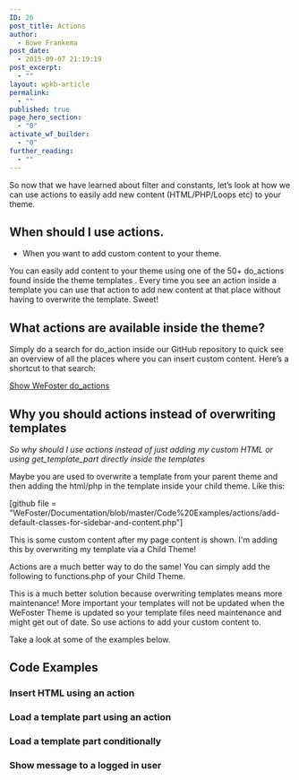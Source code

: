 ```yaml
---
ID: 26
post_title: Actions
author:
  - Bowe Frankema
post_date:
  - 2015-09-07 21:19:19
post_excerpt:
  - ""
layout: wpkb-article
permalink:
  - ""
published: true
page_hero_section:
  - "0"
activate_wf_builder:
  - "0"
further_reading:
  - ""
---
```

So now that we have learned about filter and constants, let’s look at how we can use actions to easily add new content (HTML/PHP/Loops etc) to your theme.

## When should I use actions.

*   When you want to add custom content to your theme.

You can easily add content to your theme using one of the 50+ do_actions found inside the theme templates . Every time you see an action inside a template you can use that action to add new content at that place without having to overwrite the template. Sweet!

## What actions are available inside the theme?

Simply do a search for do_action inside our GitHub repository to quick see an overview of all the places where you can insert custom content. Here’s a shortcut to that search:

[Show WeFoster do_actions][1]

## Why you should actions instead of overwriting templates

*So why should I use actions instead of just adding my custom HTML or using get_template_part directly inside the templates*

Maybe you are used to overwrite a template from your parent theme and then adding the html/php in the template inside your child theme. Like this:

[github file = "WeFoster/Documentation/blob/master/Code%20Examples/actions/add-default-classes-for-sidebar-and-content.php"]

This is some custom content after my page content is shown. I'm adding this by overwriting my template via a Child Theme!

Actions are a much better way to do the same! You can simply add the following to functions.php of your Child Theme.

This is a much better solution because overwriting templates means more maintenance! More important your templates will not be updated when the WeFoster Theme is updated so your template files need maintenance and might get out of date. So use actions to add your custom content to.

Take a look at some of the examples below.

## Code Examples

### Insert HTML using an action

### Load a template part using an action

### Load a template part conditionally

### Show message to a logged in user

 [1]: https://github.com/WeFoster/wefoster/search?utf8=%E2%9C%93&q=do_action